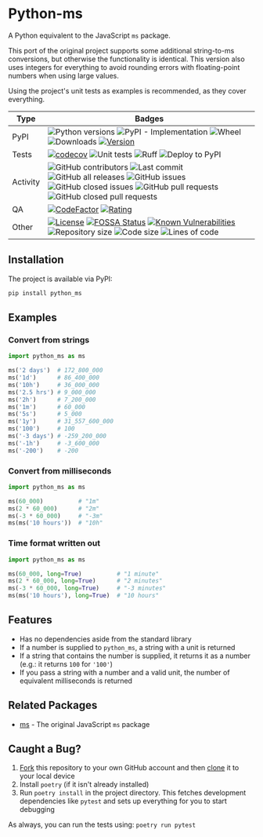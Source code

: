 # Python-ms

A Python equivalent to the JavaScript `ms` package.

This port of the original project supports some additional string-to-ms
conversions, but otherwise the functionality is identical. This version
also uses integers for everything to avoid rounding errors with
floating-point numbers when using large values.

Using the project's unit tests as examples is recommended, as they cover
everything.

| Type         | Badges |
|--------------|---|
| PyPI         | ![Python versions](https://img.shields.io/pypi/pyversions/python-ms?logo=python) ![PyPI - Implementation](https://img.shields.io/pypi/implementation/python-ms) ![Wheel](https://img.shields.io/pypi/wheel/python-ms?logo=pypi) ![Downloads](https://img.shields.io/pypi/dm/python-ms?logo=pypi) [![Version](https://img.shields.io/pypi/v/python-ms)](https://pypi.org/project/python-ms/) |
| Tests        | [![codecov](https://codecov.io/gh/Diapolo10/python-ms/branch/main/graph/badge.svg?token=zBlgCd32Aq)](https://codecov.io/gh/Diapolo10/python-ms) ![Unit tests](https://github.com/diapolo10/python-ms/actions/workflows/unit_tests.yml/badge.svg?branch=main) ![Ruff](https://github.com/diapolo10/python-ms/workflows/Ruff/badge.svg) ![Deploy to PyPI](https://github.com/diapolo10/python-ms/actions/workflows/pypi_deploy.yml/badge.svg) |
| Activity     | ![GitHub contributors](https://img.shields.io/github/contributors/diapolo10/python-ms) ![Last commit](https://img.shields.io/github/last-commit/diapolo10/python-ms?logo=github) ![GitHub all releases](https://img.shields.io/github/downloads/diapolo10/python-ms/total?logo=github) ![GitHub issues](https://img.shields.io/github/issues/diapolo10/python-ms) ![GitHub closed issues](https://img.shields.io/github/issues-closed/diapolo10/python-ms) ![GitHub pull requests](https://img.shields.io/github/issues-pr/diapolo10/python-ms) ![GitHub closed pull requests](https://img.shields.io/github/issues-pr-closed/diapolo10/python-ms) |
| QA           | [![CodeFactor](https://www.codefactor.io/repository/github/diapolo10/python-ms/badge?logo=codefactor)](https://www.codefactor.io/repository/github/diapolo10/python-ms) [![Rating](https://img.shields.io/librariesio/sourcerank/pypi/python-ms)](https://libraries.io/github/Diapolo10/python-ms/sourcerank) |
| Other        | [![License](https://img.shields.io/github/license/diapolo10/python-ms)](https://opensource.org/licenses/MIT) [![FOSSA Status](https://app.fossa.com/api/projects/git%2Bgithub.com%2FDiapolo10%2Fpython-ms.svg?type=shield)](https://app.fossa.com/projects/git%2Bgithub.com%2FDiapolo10%2Fpython-ms?ref=badge_shield) [![Known Vulnerabilities](https://snyk.io/test/github/diapolo10/python-ms/badge.svg)](https://snyk.io/test/github/diapolo10/python-ms) ![Repository size](https://img.shields.io/github/repo-size/diapolo10/python-ms?logo=github) ![Code size](https://img.shields.io/github/languages/code-size/diapolo10/python-ms?logo=github) ![Lines of code](https://tokei.rs/b1/github/diapolo10/python-ms) |

## Installation

The project is available via PyPI:

```sh
pip install python_ms
```

## Examples

### Convert from strings

```python
import python_ms as ms

ms('2 days')  # 172_800_000
ms('1d')      # 86_400_000
ms('10h')     # 36_000_000
ms('2.5 hrs') # 9_000_000
ms('2h')      # 7_200_000
ms('1m')      # 60_000
ms('5s')      # 5_000
ms('1y')      # 31_557_600_000
ms('100')     # 100
ms('-3 days') # -259_200_000
ms('-1h')     # -3_600_000
ms('-200')    # -200
```

### Convert from milliseconds

```python
import python_ms as ms

ms(60_000)          # "1m"
ms(2 * 60_000)      # "2m"
ms(-3 * 60_000)     # "-3m"
ms(ms('10 hours'))  # "10h"
```

### Time format written out

```python
import python_ms as ms

ms(60_000, long=True)          # "1 minute"
ms(2 * 60_000, long=True)      # "2 minutes"
ms(-3 * 60_000, long=True)     # "-3 minutes"
ms(ms('10 hours'), long=True)  # "10 hours"
```

## Features

- Has no dependencies aside from the standard library
- If a number is supplied to `python_ms`, a string with a unit is returned
- If a string that contains the number is supplied, it returns it as a number (e.g.: it returns `100` for `'100'`)
- If you pass a string with a number and a valid unit, the number of equivalent milliseconds is returned

## Related Packages

- [ms](https://github.com/vercel/ms) - The original JavaScript `ms` package

## Caught a Bug?

1. [Fork](https://help.github.com/articles/fork-a-repo/) this repository to your own GitHub account and then [clone](https://help.github.com/articles/cloning-a-repository/) it to your local device
2. Install `poetry` (if it isn't already installed)
3. Run `poetry install` in the project directory. This fetches development dependencies like `pytest` and sets up everything for you to start debugging

As always, you can run the tests using: `poetry run pytest`
